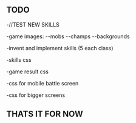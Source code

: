 ## TODO

-//TEST NEW SKILLS

-game images:
--mobs
--champs
--backgrounds

-invent and implement skills (5 each class)

-skills css

-game result css

-css for mobile battle screen

-css for bigger screens

## THATS IT FOR NOW

